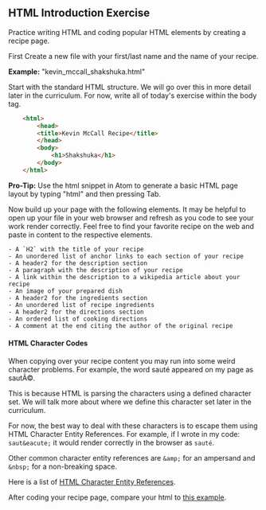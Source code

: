 ## HTML Introduction Exercise

Practice writing HTML and coding popular HTML elements by creating a recipe page.

First Create a new file with your first/last name and the name of your recipe.

**Example:** "kevin_mccall_shakshuka.html"

Start with the standard HTML structure. We will go over this in more detail later in the curriculum. For now, write all of today's exercise within the body tag.

```html
    <html>
        <head>
        <title>Kevin McCall Recipe</title>
        </head>
        <body>
            <h1>Shakshuka</h1>
        </body>
    </html>
```

**Pro-Tip:** Use the html snippet in Atom to generate a basic HTML page layout by typing "html" and then pressing Tab.

Now build up your page with the following elements. It may be helpful to open up your file in your web browser and refresh as you code to see your work render correctly. Feel free to find your favorite recipe on the web and paste in content to the respective elements.

    - A `H2` with the title of your recipe
    - An unordered list of anchor links to each section of your recipe
    - A header2 for the description section
    - A paragraph with the description of your recipe
    - A link within the description to a wikipedia article about your recipe
    - An image of your prepared dish
    - A header2 for the ingredients section
    - An unordered list of recipe ingredients
    - A header2 for the directions section
    - An ordered list of cooking directions
    - A comment at the end citing the author of the original recipe

#### HTML Character Codes

When copying over your recipe content you may run into some weird character problems. For example, the word sauté appeared on my page as sautÃ©.

This is because HTML is parsing the characters using a defined character set. We will talk more about where we define this character set later in the curriculum.

For now, the best way to deal with these characters is to escape them using HTML Character Entity References. For example, if I wrote in my code: `saut&eacute;` it would render correctly in the browser as `sauté`.

Other common character entity references are `&amp;` for an ampersand and `&nbsp;` for a non-breaking space.

Here is a list of [HTML Character Entity References](https://dev.w3.org/html5/html-author/charref).

After coding your recipe page, compare your html to [this example](intro_example_recipe.html).

